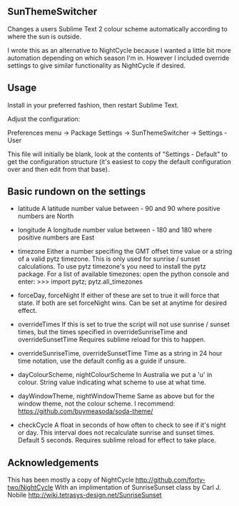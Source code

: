 ## SunThemeSwitcher

Changes a users Sublime Text 2 colour scheme automatically according to where
the sun is outside.

I wrote this as an alternative to NightCycle because I wanted a little bit more
automation depending on which season I'm in. However I included override
settings to give similar functionality as NightCycle if desired.

## Usage

Install in your preferred fashion, then restart Sublime Text.

Adjust the configuration:

Preferences menu -> Package Settings -> SunThemeSwitcher -> Settings - User

This file will initially be blank, look at the contents of "Settings - Default"
to get the configuration structure (it's easiest to copy the default
configuration over and then edit from that base).

## Basic rundown on the settings

- latitude
    A latitude number value between - 90 and 90 where positive numbers are North

- longitude
    A longitude number value between - 180 and 180 where positive numbers are
    East

- timezone
    Either a number specifing the GMT offset time value or a string of a valid
    pytz timezone.
    This is only used for sunrise / sunset calculations.
    To use pytz timezone's you need to install the pytz package.
    For a list of available timezones:
        open the python console and enter:
        >>> import pytz; pytz.all_timezones

- forceDay, forceNight
    If either of these are set to true it will force that state. If both are set
    forceNight wins.
    Can be set at anytime for desired effect.

- overrideTimes
    If this is set to true the script will not use sunrise / sunset times, but
    the times specified in
    overrideSunriseTime and overrideSunsetTime
    Requires sublime reload for this to happen.

- overrideSunriseTime, overrideSunsetTime
    Time as a string in 24 hour time notation, use the default config as a guide
    if unsure.

- dayColourScheme, nightColourScheme
    In Australia we put a 'u' in colour.
    String value indicating what scheme to use at what time.

- dayWindowTheme, nightWindowTheme
    Same as above but for the window theme, not the colour scheme.
    I recommend: https://github.com/buymeasoda/soda-theme/

- checkCycle
    A float in seconds of how often to check to see if it's night or day. This
    interval does not
    recalculate sunrise and sunset times. Default 5 seconds.
    Requires sublime reload for effect to take place.


## Acknowledgements

This has been mostly a copy of NightCycle
http://github.com/forty-two/NightCycle
With an implimentation of SunriseSunset class by Carl J. Nobile
http://wiki.tetrasys-design.net/SunriseSunset
